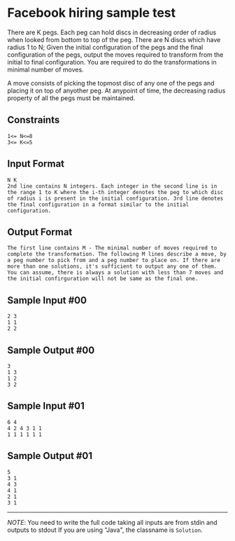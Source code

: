 Facebook hiring sample test
===========================

There are K pegs. Each peg can hold discs in decreasing order of radius when looked from bottom to top of the peg. There are N discs which have radius 1 to N; Given the initial configuration of the pegs and the final configuration of the pegs, output the moves required to transform from the initial to final configuration. You are required to do the transformations in minimal number of moves.

A move consists of picking the topmost disc of any one of the pegs and placing it on top of anyother peg. At anypoint of time, the decreasing radius property of all the pegs must be maintained.

Constraints
-----------

    1<= N<=8
    3<= K<=5

Input Format
------------

    N K
    2nd line contains N integers. Each integer in the second line is in the range 1 to K where the i-th integer denotes the peg to which disc of radius i is present in the initial configuration. 3rd line denotes the final configuration in a format similar to the initial configuration.

Output Format
-------------

    The first line contains M - The minimal number of moves required to complete the transformation. The following M lines describe a move, by a peg number to pick from and a peg number to place on. If there are more than one solutions, it's sufficient to output any one of them. You can assume, there is always a solution with less than 7 moves and the initial confirguration will not be same as the final one.


Sample Input #00
----------------

    2 3
    1 1
    2 2

Sample Output #00
-----------------

    3
    1 3
    1 2
    3 2

Sample Input #01
----------------

    6 4
    4 2 4 3 1 1
    1 1 1 1 1 1

Sample Output #01
-----------------

    5
    3 1
    4 3
    4 1
    2 1
    3 1

---

*NOTE*: You need to write the full code taking all inputs are from stdin and outputs to stdout If you are using "Java", the classname is `Solution`.
